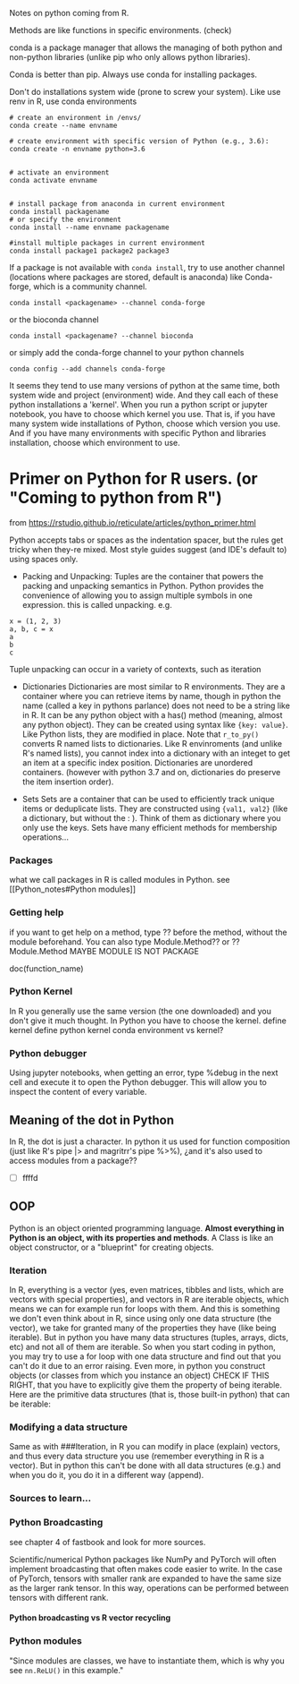 Notes on python coming from R. 

Methods are like functions in specific environments. (check)

conda is a package manager that allows the managing of both python and non-python libraries (unlike pip who only allows python libraries). 

Conda is better than pip. Always use conda for installing packages.


Don't do installations system wide (prone to screw your system). Like use renv in R, use conda environments

```
# create an environment in /envs/ 
conda create --name envname

# create environment with specific version of Python (e.g., 3.6):
conda create -n envname python=3.6


# activate an environment
conda activate envname


# install package from anaconda in current environment
conda install packagename
# or specify the environment
conda install --name envname packagename

#install multiple packages in current environment
conda install package1 package2 package3
```

If a package is not available with `conda install`, try to use another channel (locations where packages are stored, default is anaconda) like Conda-forge, which is a community channel. 

```
conda install <packagename> --channel conda-forge
```
or the bioconda channel
```
conda install <packagename? --channel bioconda

```
or simply add the conda-forge channel to your python channels
```
conda config --add channels conda-forge
```


It seems they tend to use many versions of python at the same time, both system wide and project (environment) wide. And they call each of these python installations a 'kernel'. When you run a python script or jupyter notebook, you have to choose which kernel you use. That is, if you have many system wide installations of Python, choose which version you use. And if you have many environments with specific Python and libraries installation, choose which environment to use. 







# Primer on Python for R users. (or "Coming to python from R")
from https://rstudio.github.io/reticulate/articles/python_primer.html

Python accepts tabs or spaces as the indentation spacer, but the rules get tricky when they-re mixed. Most style guides suggest (and IDE's default to) using spaces only. 


- Packing and Unpacking: 
	Tuples are the container that powers the packing and unpacking semantics in Python. Python provides the convenience of allowing you to assign multiple symbols in one expression. this is called unpacking. 
	e.g.

```
x = (1, 2, 3)
a, b, c = x
a
b
c	
```

Tuple unpacking can occur in a variety of contexts, such as iteration



- Dictionaries
	Dictionaries are most similar to R environments. They are a container where you can retrieve items by name, though in python the name (called a key in pythons parlance) does not need to be a string like in R. It can be any python object with a has() method (meaning, almost any python object). They can be created using syntax like `{key: value}`. Like Python lists, they are modified in place. Note that `r_to_py()` converts R named lists to dictionaries. 
	Like R envinroments (and unlike R's named lists), you cannot index into a dictionary with an integet to get an item at a specific index position. Dictionaries are unordered containers. (however with python 3.7 and on, dictionaries do preserve the item insertion order). 


- Sets
	Sets are a container that can be used to efficiently track unique items or deduplicate lists. They are constructed using `{val1, val2}` (like a dictionary, but without the : ). Think of them as dictionary where you only use the keys. Sets have many efficient methods for membership operations... 





### Packages
what we call packages in R is called modules in Python. 
see [[Python_notes#Python modules]]

### Getting help
if you want to get help on a method, type ?? before the method, without the module beforehand.  You can also type Module.Method?? or ??Module.Method
MAYBE MODULE IS NOT PACKAGE

doc(function_name)


### Python Kernel
In R you generally use the same version (the one downloaded) and you don't give it much thought. In Python you have to choose the kernel. 
define kernel
define python kernel
conda environment vs kernel?



### Python debugger
Using jupyter notebooks, when getting an error, type %debug in the next cell and execute it to open the Python debugger. This will allow you to inspect the content of every variable. 



## Meaning of the dot in Python
In R, the dot is just a character. In python it us used for function composition (just like R's pipe |> and magritrr's pipe %>%), ¿and it's also used to access modules from a package??

- [ ] ffffd




## OOP

Python is an object oriented programming language. **Almost everything in Python is an object, with its properties and methods**. A Class is like an object constructor, or a "blueprint" for creating objects.




### Iteration
In R, everything is a vector (yes, even matrices, tibbles and lists, which are vectors with special properties), and vectors in R are iterable objects, which means we can for example run for loops with them. And this is something we don't even think about in R, since using only one data structure (the vector), we take for granted many of the properties they have (like being iterable). But in python you have many data structures (tuples, arrays, dicts, etc) and not all of them are iterable. 
So when you start coding in python, you may try to use a for loop with one data structure and find out that you can't do it due to an error raising. Even more, in python you construct objects (or classes from which you instance an object) CHECK IF THIS RIGHT, that you have to explicitly give them the property of being iterable. 
Here are the primitive data structures (that is, those built-in python) that can be iterable: 


### Modifying a data structure
Same as with ###Iteration, in R you can modify in place (explain) vectors, and thus every data structure you use (remember everything in R is a vector). But in python this can't be done with all data structures (e.g.) and when you do it, you do it in a different way (append).




### Sources to learn...




### Python Broadcasting
see chapter 4 of fastbook and look for more sources. 

Scientific/numerical Python packages like NumPy and PyTorch will often implement broadcasting that often makes code easier to write. In the case of PyTorch, tensors with smaller rank are expanded to have the same size as the larger rank tensor. In this way, operations can be performed between tensors with different rank.


#### Python broadcasting vs R vector recycling


### Python modules
"Since modules are classes, we have to instantiate them, which is why you see `nn.ReLU()` in this example."